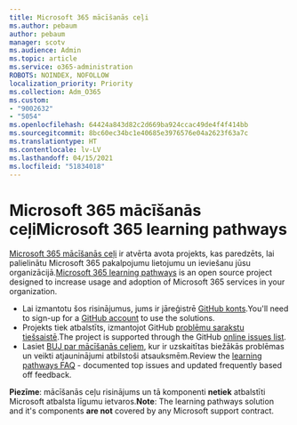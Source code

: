 ```yaml
---
title: Microsoft 365 mācīšanās ceļi
ms.author: pebaum
author: pebaum
manager: scotv
ms.audience: Admin
ms.topic: article
ms.service: o365-administration
ROBOTS: NOINDEX, NOFOLLOW
localization_priority: Priority
ms.collection: Adm_O365
ms.custom:
- "9002632"
- "5054"
ms.openlocfilehash: 64424a843d82c2d669ba924ccac49de4f4f414bb
ms.sourcegitcommit: 8bc60ec34bc1e40685e3976576e04a2623f63a7c
ms.translationtype: HT
ms.contentlocale: lv-LV
ms.lasthandoff: 04/15/2021
ms.locfileid: "51834018"
---
```

# <a name="microsoft-365-learning-pathways"></a><span data-ttu-id="77758-102">Microsoft 365 mācīšanās ceļi</span><span class="sxs-lookup"><span data-stu-id="77758-102">Microsoft 365 learning pathways</span></span>

<span data-ttu-id="77758-103">[Microsoft 365 mācīšanās ceļi](https://docs.microsoft.com/office365/customlearning/) ir atvērta avota projekts, kas paredzēts, lai palielinātu Microsoft 365 pakalpojumu lietojumu un ieviešanu jūsu organizācijā.</span><span class="sxs-lookup"><span data-stu-id="77758-103">[Microsoft 365 learning pathways](https://docs.microsoft.com/office365/customlearning/) is an open source project designed to increase usage and adoption of Microsoft 365 services in your organization.</span></span>

- <span data-ttu-id="77758-104">Lai izmantotu šos risinājumus, jums ir jāreģistrē [GitHub konts](https://aka.ms/joingithub).</span><span class="sxs-lookup"><span data-stu-id="77758-104">You'll need to sign-up for a [GitHub account](https://aka.ms/joingithub) to use the solutions.</span></span>
- <span data-ttu-id="77758-105">Projekts tiek atbalstīts, izmantojot GitHub [problēmu sarakstu tiešsaistē](https://aka.ms/CustomLearningHelp).</span><span class="sxs-lookup"><span data-stu-id="77758-105">The project is supported through the GitHub [online issues list](https://aka.ms/CustomLearningHelp).</span></span>
- <span data-ttu-id="77758-106">Lasiet [BUJ par mācīšanās ceļiem](https://docs.microsoft.com/office365/customlearning/faq), kur ir uzskaitītas biežākās problēmas un veikti atjauninājumi atbilstoši atsauksmēm.</span><span class="sxs-lookup"><span data-stu-id="77758-106">Review the [learning pathways FAQ](https://docs.microsoft.com/office365/customlearning/faq) - documented top issues and updated frequently based off feedback.</span></span>

<span data-ttu-id="77758-107">**Piezīme**: mācīšanās ceļu risinājums un tā komponenti **netiek** atbalstīti Microsoft atbalsta līgumu ietvaros.</span><span class="sxs-lookup"><span data-stu-id="77758-107">**Note**: The learning pathways solution and it's components **are not** covered by any Microsoft support contract.</span></span>
